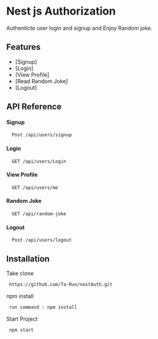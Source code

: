 
# Nest js Authorization

Authenticte user login and signup and Enjoy Random joke.


## Features

 -  [Signup]
 -  [Login]
 - [View Profile]
 - [Read Random Joke]
 - [Logout]
## API Reference

#### Signup

```http
  Post /api/users/signup

```


#### Login

```http
  GET /api/users/Login
```
#### View Profile

```http
  GET /api/users/me
```
#### Random Joke

```http
  GET /api/random-joke
```
#### Logout

```http
  Post /api/users/logout

```
## Installation

Take clone 

```bash
 https://github.com/Ta-Run/nestAuth.git
```
    
npm install

```bash
 run command : npm install
```

Start Project

```bash
 npm start
```